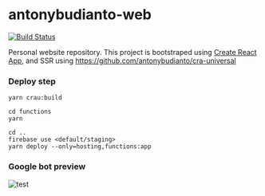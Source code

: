 # antonybudianto-web

[![Build Status](https://travis-ci.org/antonybudianto/antonybudianto-web.svg?branch=master)](https://travis-ci.org/antonybudianto/antonybudianto-web)

Personal website repository. This project is bootstraped using [Create React App](https://github.com/facebookincubator/create-react-app), and SSR using https://github.com/antonybudianto/cra-universal

### Deploy step

```
yarn crau:build

cd functions
yarn

cd ..
firebase use <default/staging>
yarn deploy --only=hosting,functions:app
```


### Google bot preview
![test](https://user-images.githubusercontent.com/7658554/42420820-fb63d7fc-82f5-11e8-8415-4c988c43cb8c.png)
